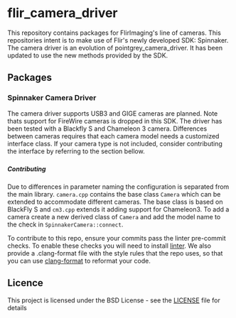 # flir_camera_driver

This repository contains packages for FlirImaging's line of cameras. This repositories intent is to make use of Flir's newly developed SDK: Spinnaker. The camera driver is an evolution of pointgrey_camera_driver. It has been updated to use the new methods provided by the SDK.

## Packages

### Spinnaker Camera Driver

The camera driver supports USB3 and GIGE cameras are planned. Note thats support for FireWire cameras is dropped in this SDK. The driver has been tested with a Blackfly S and Chameleon 3 camera. Differences between cameras requires that each camera model needs a customized interface class. If your camera type is not included, consider contributing the interface by referring to the section bellow.

### 

##### Contributing

Due to differences in parameter naming the configuration is separated from the main library. `camera.cpp` contains the base class `Camera` which can be extended to accommodate different cameras. The base class is based on BlackFly S and `cm3.cpp` extends it adding support for Chameleon3. To add a camera create a new derived class of `Camera` and add the model name to the check in `SpinnakerCamera::connect`.

To contribute to this repo, ensure your commits pass the linter pre-commit checks. To enable these checks you will need to install [linter](https://github.com/joshi-bharat/linter). We also provide a .clang-format file with the style rules that the repo uses, so that you can use [clang-format](https://clang.llvm.org/docs/ClangFormat.html) to reformat your code.

## Licence

This project is licensed under the BSD License - see the [LICENSE](LICENSE) file for details

